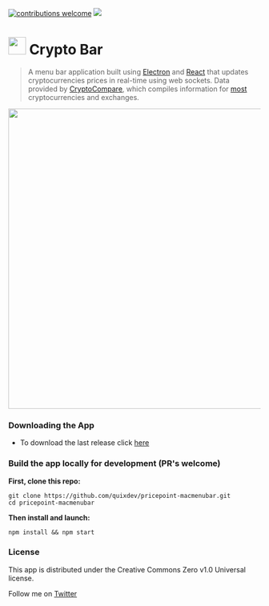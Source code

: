 [![contributions welcome](https://img.shields.io/badge/contributions-welcome-brightgreen.svg?style=flat)](https://github.com/geraldoramos/crypto-bar/issues)
<a target="_blank" href="https://gitter.im/crypto-bar/Lobby"><img src="https://badges.gitter.im/gitterHQ/gitter.png"></a>
# <a target="_blank" href="https://www.producthunt.com/posts/crypto-bar"><img src="https://s3.amazonaws.com/cryptobar/phbadge.png" width="35px" height="35px"></img></a> Crypto Bar
> A menu bar application built using <a href="https://electronjs.org/" target="_blank">Electron</a> and  <a href="https://reactjs.org/" target="_blank">React</a> that updates cryptocurrencies prices in real-time using web sockets. Data provided by [CryptoCompare](https://cryptocompare.com), which compiles information for <a href="https://github.com/geraldoramos/crypto-bar/blob/master/config.json" target="_blank">most</a> cryptocurrencies and exchanges.

<p align="center"><img src="https://s3.amazonaws.com/cryptobar/newgif.gif" width="600"/></p>

### Downloading the App

- To download the last release click [here](https://github.com/geraldoramos/crypto-bar/releases/latest)

### Build the app locally for development (PR's welcome)

**First, clone this repo:**
 ```
git clone https://github.com/quixdev/pricepoint-macmenubar.git
cd pricepoint-macmenubar
 ```

**Then install and launch:**
```
npm install && npm start
 ```

### License
This app is distributed under the Creative Commons Zero v1.0 Universal license.

Follow me on [Twitter](http://twitter.com/geraldoramos)
